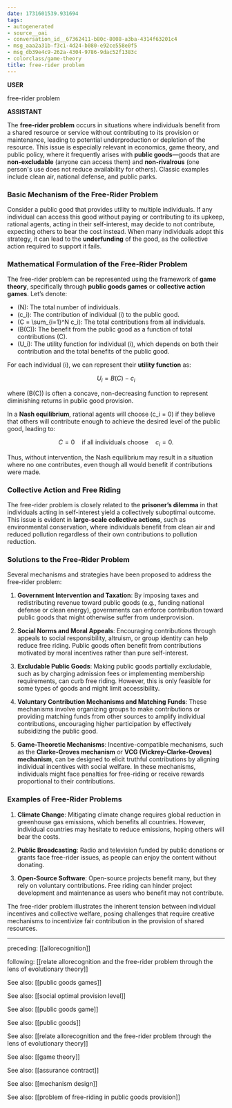 ```yaml
---
date: 1731601539.931694
tags:
- autogenerated
- source__oai
- conversation_id__67362411-b80c-8008-a3ba-4314f63201c4
- msg_aaa2a31b-f3c1-4d24-b080-e92ce558e0f5
- msg_db39e4c9-262a-4304-9786-9dac52f1383c
- colorclass/game-theory
title: free-rider problem
---
```


**USER**

free-rider problem


**ASSISTANT**

The **free-rider problem** occurs in situations where individuals benefit from a shared resource or service without contributing to its provision or maintenance, leading to potential underproduction or depletion of the resource. This issue is especially relevant in economics, game theory, and public policy, where it frequently arises with **public goods**—goods that are **non-excludable** (anyone can access them) and **non-rivalrous** (one person's use does not reduce availability for others). Classic examples include clean air, national defense, and public parks.

### Basic Mechanism of the Free-Rider Problem
Consider a public good that provides utility to multiple individuals. If any individual can access this good without paying or contributing to its upkeep, rational agents, acting in their self-interest, may decide to not contribute, expecting others to bear the cost instead. When many individuals adopt this strategy, it can lead to the **underfunding** of the good, as the collective action required to support it fails.

### Mathematical Formulation of the Free-Rider Problem
The free-rider problem can be represented using the framework of **game theory**, specifically through **public goods games** or **collective action games**. Let’s denote:

- \(N\): The total number of individuals.
- \(c_i\): The contribution of individual \(i\) to the public good.
- \(C = \sum_{i=1}^N c_i\): The total contributions from all individuals.
- \(B(C)\): The benefit from the public good as a function of total contributions \(C\).
- \(U_i\): The utility function for individual \(i\), which depends on both their contribution and the total benefits of the public good.

For each individual \(i\), we can represent their **utility function** as:

$$
U_i = B(C) - c_i
$$

where \(B(C)\) is often a concave, non-decreasing function to represent diminishing returns in public good provision.

In a **Nash equilibrium**, rational agents will choose \(c_i = 0\) if they believe that others will contribute enough to achieve the desired level of the public good, leading to:

$$
C = 0 \quad \text{if all individuals choose} \quad c_i = 0.
$$

Thus, without intervention, the Nash equilibrium may result in a situation where no one contributes, even though all would benefit if contributions were made.

### Collective Action and Free Riding
The free-rider problem is closely related to the **prisoner’s dilemma** in that individuals acting in self-interest yield a collectively suboptimal outcome. This issue is evident in **large-scale collective actions**, such as environmental conservation, where individuals benefit from clean air and reduced pollution regardless of their own contributions to pollution reduction.

### Solutions to the Free-Rider Problem
Several mechanisms and strategies have been proposed to address the free-rider problem:

1. **Government Intervention and Taxation**: By imposing taxes and redistributing revenue toward public goods (e.g., funding national defense or clean energy), governments can enforce contribution toward public goods that might otherwise suffer from underprovision.

2. **Social Norms and Moral Appeals**: Encouraging contributions through appeals to social responsibility, altruism, or group identity can help reduce free riding. Public goods often benefit from contributions motivated by moral incentives rather than pure self-interest.

3. **Excludable Public Goods**: Making public goods partially excludable, such as by charging admission fees or implementing membership requirements, can curb free riding. However, this is only feasible for some types of goods and might limit accessibility.

4. **Voluntary Contribution Mechanisms and Matching Funds**: These mechanisms involve organizing groups to make contributions or providing matching funds from other sources to amplify individual contributions, encouraging higher participation by effectively subsidizing the public good.

5. **Game-Theoretic Mechanisms**: Incentive-compatible mechanisms, such as the **Clarke-Groves mechanism** or **VCG (Vickrey-Clarke-Groves) mechanism**, can be designed to elicit truthful contributions by aligning individual incentives with social welfare. In these mechanisms, individuals might face penalties for free-riding or receive rewards proportional to their contributions.

### Examples of Free-Rider Problems
1. **Climate Change**: Mitigating climate change requires global reduction in greenhouse gas emissions, which benefits all countries. However, individual countries may hesitate to reduce emissions, hoping others will bear the costs.
  
2. **Public Broadcasting**: Radio and television funded by public donations or grants face free-rider issues, as people can enjoy the content without donating.

3. **Open-Source Software**: Open-source projects benefit many, but they rely on voluntary contributions. Free riding can hinder project development and maintenance as users who benefit may not contribute.

The free-rider problem illustrates the inherent tension between individual incentives and collective welfare, posing challenges that require creative mechanisms to incentivize fair contribution in the provision of shared resources.


---

preceding: [[allorecognition]]  


following: [[relate allorecognition and the free-rider problem through the lens of evolutionary theory]]

See also: [[public goods games]]


See also: [[social optimal provision level]]


See also: [[public goods game]]


See also: [[public goods]]


See also: [[relate allorecognition and the free-rider problem through the lens of evolutionary theory]]


See also: [[game theory]]


See also: [[assurance contract]]


See also: [[mechanism design]]


See also: [[problem of free-riding in public goods provision]]